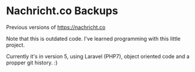 # Nachricht.co Backups
Previous versions of https://nachricht.co

Note that this is outdated code. I've learned programming with this little project.

Currently it's in version 5, using Laravel (PHP7), object oriented code and a propper git history. :)
